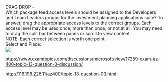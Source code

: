 DRAG DROP -<br/>Which package feed access levels should be assigned to the Developers and Team Leaders groups for the investment planning applications suite? To answer, drag the appropriate access levels to the correct groups. Each access level may be used once, more than once, or not at all. You may need to drag the split bar between panes or scroll to view content.<br/>NOTE: Each correct selection is worth one point.<br/>Select and Place:<br/><img src="https://www.examtopics.com/assets/media/exam-media/04257/0021500001.png" class="in-exam-image"/><br/><p><a href="https://www.examtopics.com/discussions/microsoft/view/17259-exam-az-400-topic-13-question-3-discussion/">https://www.examtopics.com/discussions/microsoft/view/17259-exam-az-400-topic-13-question-3-discussion/</a></p><p><a href="http://116.198.226.11/az400/topic-13-question-03.html">http://116.198.226.11/az400/topic-13-question-03.html</a></p><script src="https://giscus.app/client.js"                    data-repo="azsamples/az204"                    data-repo-id="R_kgDOMRXzDQ"                    data-category="General"                    data-category-id="DIC_kwDOMRXzDc4Cgi27"                    data-mapping="pathname"                    data-strict="1"                    data-reactions-enabled="0"                    data-emit-metadata="0"                    data-input-position="bottom"                    data-theme="preferred_color_scheme"                    data-lang="en"                    crossorigin="anonymous"                    async>                    </script>